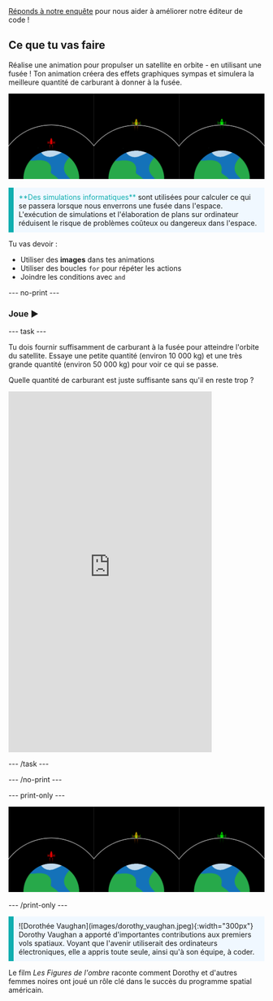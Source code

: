 <div class="c-survey-banner" style="width:100%">
  <a class="c-survey-banner__link" href="https://form.raspberrypi.org/f/code-editor-feedback" target="_blank">Réponds à notre enquête</a> pour nous aider à améliorer notre éditeur de code !
</div>

## Ce que tu vas faire

Réalise une animation pour propulser un satellite en orbite - en utilisant une fusée ! Ton animation créera des effets graphiques sympas et simulera la meilleure quantité de carburant à donner à la fusée.

![Écrans côte à côte montrant une fusée verte en orbite et une fusée rouge qui n'a pas réussi à atteindre l'orbite.](images/showcase.png)

<p style="border-left: solid; border-width:10px; border-color: #0faeb0; background-color: aliceblue; padding: 10px;">
<span style="color: #0faeb0">**Des simulations informatiques**</span> sont utilisées pour calculer ce qui se passera lorsque nous enverrons une fusée dans l'espace. L'exécution de simulations et l'élaboration de plans sur ordinateur réduisent le risque de problèmes coûteux ou dangereux dans l'espace.
</p>

Tu vas devoir :
+ Utiliser des **images** dans tes animations
+ Utiliser des boucles `for` pour répéter les actions
+ Joindre les conditions avec `and`

--- no-print ---

### Joue ▶️

--- task ---

<div style="display: flex; flex-wrap: wrap">
<div style="flex-basis: 175px; flex-grow: 1">  
Tu dois fournir suffisamment de carburant à la fusée pour atteindre l'orbite du satellite. Essaye une petite quantité (environ 10 000 kg) et une très grande quantité (environ 50 000 kg) pour voir ce qui se passe. 

Quelle quantité de carburant est juste suffisante sans qu'il en reste trop ?
</div>
<iframe src="https://editor.raspberrypi.org/en/embed/viewer/rocket-launch-example" width="400" height="710" frameborder="0" marginwidth="0" marginheight="0" allowfullscreen>
</iframe>
</div>

--- /task ---

--- /no-print ---

--- print-only ---

![Exemple de projet terminé de fusées volant dans l'espace.](images/showcase.png)

--- /print-only ---

<p style="border-left: solid; border-width:10px; border-color: #0faeb0; background-color: aliceblue; padding: 10px;"> ![Dorothée Vaughan](images/dorothy_vaughan.jpeg){:width="300px"} Dorothy Vaughan a apporté d'importantes contributions aux premiers vols spatiaux. Voyant que l'avenir utiliserait des ordinateurs électroniques, elle a appris toute seule, ainsi qu'à son équipe, à coder.

Le film *Les Figures de l'ombre* raconte comment Dorothy et d'autres femmes noires ont joué un rôle clé dans le succès du programme spatial américain. 
